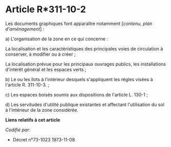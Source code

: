 # Article R*311-10-2

Les documents graphiques font apparaître notamment [*contenu, plan d'aménagement*] :

a) L'organisation de la zone en ce qui concerne :

La localisation et les caractéristiques des principales voies de circulation à conserver, à modifier ou à créer ;

La localisation prévue pour les principaux ouvrages publics, les installations d'intérêt général et les espaces verts ;

b) Le ou les îlots à l'intérieur desquels s'appliquent les règles visées à l'article R. 311-10-3. ;

c) Les espaces boisés soumis aux dispositions de l'article L. 130-1 ;

d) Les servitudes d'utilité publique existantes et affectant l'utilisation du sol à l'intérieur de la zone considérée.

**Liens relatifs à cet article**

_Codifié par_:

  - Décret n°73-1023 1973-11-08
